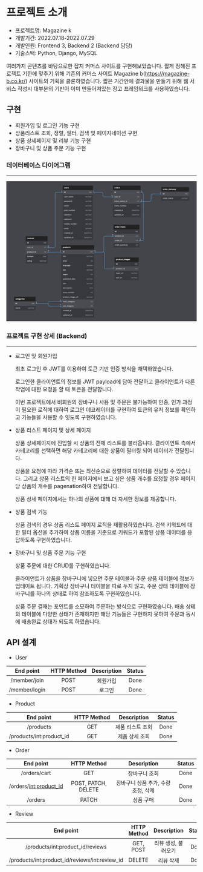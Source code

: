 # 프로젝트 소개

* 프로젝트명: Magazine k
* 개발기간: 2022.07.18-2022.07.29
* 개발인원: Frontend 3, Backend 2 (Backend 담당)
* 기술스택: Python, Django, MySQL

여러가지 콘텐츠를 바탕으로한 잡지 커머스 사이트를 구현해보았습니다. 짧게 정해진 프로젝트 기한에 맞추기 위해 기존의 커머스 사이트 Magazine b(https://magazine-b.co.kr/) 사이트의 기획을 클론하였습니다. 짧은 기간안에 결과물을 만들기 위해 웹 서비스 작성시 대부분의 기반이 이미 만들어져있는 장고 프레임워크를 사용하였습니다. 

## 구현

* 회원가입 및 로그인 기능 구현
* 상품리스트 조회, 정렬, 필터, 검색 및 페이지네이션 구현
* 상품 상세페이지 및 리뷰 기능 구현
* 장바구니 및 상품 주문 기능 구현

### 데이터베이스 다이어그램
---
![diagram](./image/schema.png)

### 프로젝트 구현 상세 (Backend)
---
* 로그인 및 회원가입

    최초 로그인 후 JWT를 이용하여 토큰 기반 인증 방식을 채택하였습니다.

    로그인한 클라이언트의 정보를 JWT payload에 담아 전달하고 클라이언트가 다른 작업에 대한 요청을 할 때 토큰을 전달합니다.

    이번 프로젝트에서 비회원의 장바구니 사용 및 주문은 불가능하여 인증, 인가 과정이 필요한 로직에 대하여 로그인 데코레이터를 구현하여 토큰의 유저 정보를 확인하고 기능들을 사용할 수 잇도록 구현하였습니다.

* 상품 리스트 페이지 및 상세 페이지

    상품 상세페이지에 진입할 시 상품의 전체 리스트를 불러옵니다. 클라이언트 측에서 카테고리를 선택하면 해당 카테고리에 대한 상품이 필터링 되어 데이터가 전달됩니다.

    상품을 요청에 따라 가격순 또는 최신순으로 정렬하여 데이터를 전달할 수 있습니다. 그리고 상품 리스트의 한 페이지에서 보고 싶은 상품 개수를 요청할 경우 페이지 당 상품의 개수를 pagenation하여 전달합니다.

    상품 상세 페이지에서는 하나의 상품에 대해 더 자세한 정보를 제공합니다.

* 상품 검색 기능

    상품 검색의 경우 상품 리스트 페이지 로직을 재활용하였습니다. 검색 키워드에 대한 필터 옵션을 추가하여 상품 이름을 기준으로 키워드가 포함된 상품 데이터를 응답하도록 구현하였습니다.

* 장바구니 및 상품 주문 기능 구현

    상품 주문에 대한 CRUD를 구현하였습니다.

    클라이언트가 상품을 장바구니에 넣으면 주문 테이블과 주문 상품 테이블에 정보가 업테이트 됩니다. 기획상 장바구니 테이블을 따로 두지 않고, 주문 상태 테이블에 장바구니를 하나의 상태로 하여 참조하도록 구현하였습니다.

    상품 주문 결재는 포인트를 소모하여 주문하는 방식으로 구현하였습니다. 배송 상테의 테이블에 다양한 상태가 존재하지만 해당 기능들은 구현하지 못하여 주문과 동시에 배송완료 상태가 되도록 하였습니다.

## API 설계

* User

|   End point   	| HTTP Method 	| Description 	| Status 	|
|:-------------:	|:-----------:	|:-----------:	|:------:	|
|  /member/join 	|     POST    	|   회원가입  	|  Done  	|
| /member/login 	|     POST    	|    로그인   	|  Done  	|

* Product

|          End point         	| HTTP Method 	| Description 	| Status 	|
|:--------------------------:	|:-----------:	|:-----------:	|:------:	|
|          /products         	|     GET     	| 제품 리스트 조회 	|  Done  	|
| /products/int:product_id 	|     GET     	|  제품 상세 조회  	|  Done  	|

* Order

|         End point        	|     HTTP Method     	|             Description             	| Status 	|
|:------------------------:	|:-------------------:	|:-----------------------------------:	|:------:	|
|       /orders/cart       	|         GET         	|            장바구니 조회            	|  Done  	|
| /orders/<int:product_id> 	| POST, PATCH, DELETE 	| 장바구니 상품 추가, 수량 조정, 삭제 	|  Done  	|
| /orders | PATCH | 상품 구매 | Done |

* Review

|                    End point                   	| HTTP Method 	|     Description     	| Status 	|
|:----------------------------------------------:	|:-----------:	|:-------------------:	|:------:	|
|        /products/int:product_id/reviews        	|  GET, POST  	| 리뷰 생성, 불러오기 	|  Done  	|
| /products/int:product_id/reviews/int:review_id 	|    DELETE   	|      리뷰 삭제      	|  Done  	|
